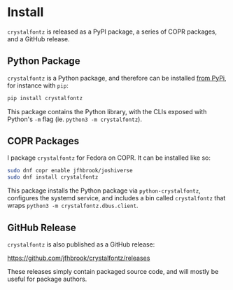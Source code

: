 # Install

`crystalfontz` is released as a PyPI package, a series of COPR packages, and a GitHub release.

## Python Package

`crystalfontz` is a Python package, and therefore can be installed [from PyPi](https://pypi.org/project/crystalfontz/), for instance with `pip`:

```sh
pip install crystalfontz
```

This package contains the Python library, with the CLIs exposed with Python's `-m` flag (ie. `python3 -m crystalfontz`).

## COPR Packages

I package `crystalfontz` for Fedora on COPR. It can be installed like so:

```sh
sudo dnf copr enable jfhbrook/joshiverse
sudo dnf install crystalfontz
```

This package installs the Python package via `python-crystalfontz`, configures the systemd service, and includes a bin called `crystalfontz` that wraps `python3 -m crystalfontz.dbus.client`.

## GitHub Release

`crystalfontz` is also published as a GitHub release:

<https://github.com/jfhbrook/crystalfontz/releases>

These releases simply contain packaged source code, and will mostly be useful for package authors.
